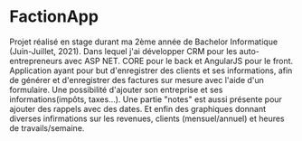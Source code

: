 # FactionApp

Projet réalisé en stage durant ma 2ème année de Bachelor Informatique (Juin-Juillet, 2021). Dans lequel j'ai développer CRM pour les auto-entrepreneurs avec ASP NET. CORE pour le back et AngularJS pour le front. Application ayant pour but d'enregistrer des clients et ses informations, afin de générer et d'enregistrer des factures sur mesure avec l'aide d'un formulaire. Une possibilité d'ajouter son entreprise et ses informations(impôts, taxes...). Une partie "notes" est aussi présente pour ajouter des rappels avec des dates. Et enfin des graphiques donnant diverses infirmations sur les revenues, clients (mensuel/annuel) et heures de travails/semaine.
